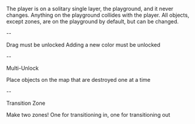 
The player is on a solitary single layer, the playground, and it never changes. Anything on the playground collides with the player. All objects, except zones, are on the playground by default, but can be changed.

--

Drag must be unlocked
Adding a new color must be unlocked

--

Multi-Unlock

Place objects on the map that are destroyed one at a time

--

Transition Zone

Make two zones! One for transitioning in, one for transitioning out
